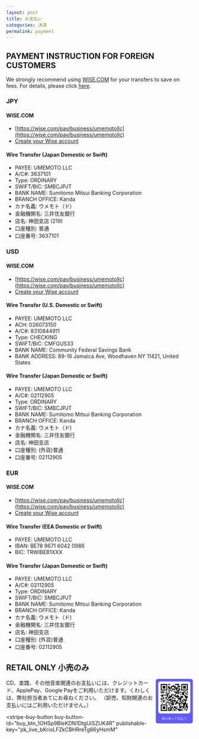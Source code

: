 ```yaml
---
layout: post
title: お支払い
categories: 決済
permalink: payment
---
```


## PAYMENT INSTRUCTION FOR FOREIGN CUSTOMERS 

We strongly recommend using [WISE.COM](https://wise.com/invite/dic/hijiriu1) for your transfers to save on fees.  For details, please click [here](https://wise.com/invite/dic/hijiriu1).

### JPY
#### WISE.COM
- [https://wise.com/pay/business/umemotollc](https://wise.com/pay/business/umemotollc)
- [Create your Wise account](https://wise.com/invite/dic/hijiriu1) 

#### Wire Transfer (Japan Domestic or Swift)
- PAYEE: UMEMOTO LLC
- A/C#: 3637101
- Type: ORDINARY
- SWIFT/BIC: SMBCJPJT
- BANK NAME: Sumitomo Mitsui Banking Corporation
- BRANCH OFFICE: Kanda 
- カナ名義: ウメモト（ド)
- 金融機関名: 三井住友銀行
- 店名: 神田支店 (219)
- 口座種別: 普通
- 口座番号: 3637101

### USD

#### WISE.COM
- [https://wise.com/pay/business/umemotollc](https://wise.com/pay/business/umemotollc)
- [Create your Wise account](https://wise.com/invite/dic/hijiriu1) 


#### Wire Transfer (U.S. Domestic or Swift)
- PAYEE: UMEMOTO LLC
- ACH: 026073150
- A/C#: 8310844911
- Type: CHECKING
- SWIFT/BIC: CMFGUS33
- BANK NAME: Community Federal Savings Bank
- BANK ADDRESS: 89-16 Jamaica Ave, Woodhaven NY 11421, United States

#### Wire Transfer (Japan Domestic or Swift)
- PAYEE: UMEMOTO LLC
- A/C#: 02112905
- Type: ORDINARY
- SWIFT/BIC: SMBCJPJT
- BANK NAME: Sumitomo Mitsui Banking Corporation
- BRANCH OFFICE: Kanda 
- カナ名義: ウメモト（ド)
- 金融機関名: 三井住友銀行
- 店名: 神田支店
- 口座種別: (外貨)普通
- 口座番号: 02112905


### EUR
#### WISE.COM
- [https://wise.com/pay/business/umemotollc](https://wise.com/pay/business/umemotollc)
- [Create your Wise account](https://wise.com/invite/dic/hijiriu1) 


#### Wire Transfer (EEA Domestic or Swift)

- PAYEE: UMEMOTO LLC
- IBAN: BE78 9671 6042 0986
- BIC: TRWIBEB1XXX

#### Wire Transfer (Japan Domestic or Swift)
- PAYEE: UMEMOTO LLC
- A/C#: 02112905
- Type: ORDINARY
- SWIFT/BIC: SMBCJPJT
- BANK NAME: Sumitomo Mitsui Banking Corporation
- BRANCH OFFICE: Kanda 
- カナ名義: ウメモト（ド)
- 金融機関名: 三井住友銀行
- 店名: 神田支店
- 口座種別: (外貨)普通
- 口座番号: 02112905

## RETAIL ONLY 小売のみ

<img src="/pics/qr_cN26rj0dDaghfGUdQT.png" align="right" width="100" />
CD、楽譜、その他音楽関連のお支払いには、クレジットカード、ApplePay、Google Payをご利用いただけます。くわしくは、弊社担当者あてにお尋ねください。
（卸売、知財関連のお支払いにはご利用いただけません。）

<script async
  src="https://js.stripe.com/v3/buy-button.js">
</script>

<stripe-buy-button
  buy-button-id="buy_btn_1OHSp9BleKDN1DtgUiSZUK4R"
  publishable-key="pk_live_bKrioLFZkCBHRreTg66yHsmM"
>
</stripe-buy-button>
